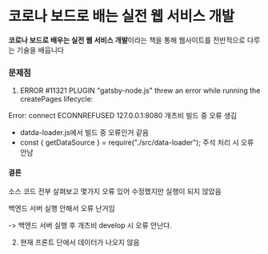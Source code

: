 # 코로나 보드로 배는 실전 웹 서비스 개발 

**코로나 보드로 배우는 실전 웹 서비스 개발**이라는 책을 통해 웹사이트를 전반적으로 다루는 기술을 배웁니다


### 문제점

1.  ERROR #11321  PLUGIN
"gatsby-node.js" threw an error while running the createPages lifecycle:

Error: connect ECONNREFUSED 127.0.0.1:8080
개츠비 빌드 중 오류 생김

- datda-loader.js에서 빌드 중 오류인거 같음
- const { getDataSource } = require("./src/data-loader"); 주석 처리 시 오류 안남


#### 결론

소스 코드 전부 살펴보고 몇가지 오류 있어 수정했지만 실행이 되지 않았음

백엔드 서버 실행 안해서 오류 난거임

-> 백엔드 서버 실행 후 개츠비 develop 시 오류 안난다.


2. 현재 프론트 단에서 데이터가 나오지 않음



